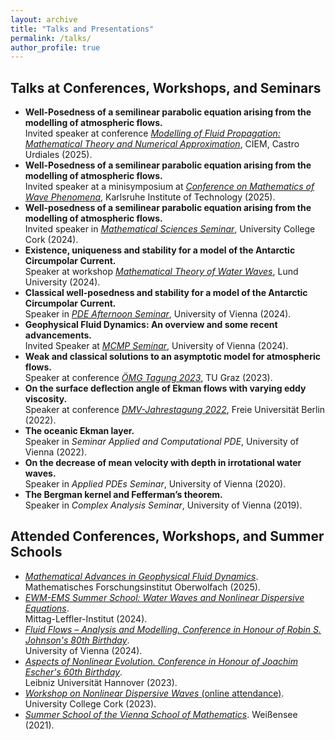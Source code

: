 ```yaml
---
layout: archive
title: "Talks and Presentations"
permalink: /talks/
author_profile: true
---
```


Talks at Conferences, Workshops, and Seminars
------
* <b>Well-Posedness of a semilinear parabolic equation arising from the modelling of atmospheric flows.</b><br />
Invited speaker at conference [<i>Modelling of Fluid Propagation: Mathematical Theory and Numerical Approximation</i>](https://www.ciem.unican.es/modelling-of-fluid-propagation-mathematical-theory-and-numerical-approximation/), CIEM, Castro Urdiales (2025).
* <b>Well-Posedness of a semilinear parabolic equation arising from the modelling of atmospheric flows.</b><br />
Invited speaker at a minisymposium at [<i>Conference on Mathematics of Wave Phenomena</i>](https://conference25.waves.kit.edu), Karlsruhe Institute of Technology (2025).
* <b>Well-posedness of a semilinear parabolic equation arising from the modelling of atmospheric flows.</b><br />
Invited speaker in [<i>Mathematical Sciences Seminar</i>](https://www.ucc.ie/en/matsci/events/pasteventsarchive/somsseminarseries2024-25/), University College Cork (2024).
* <b>Existence, uniqueness and stability for a model of the Antarctic Circumpolar Current.</b><br />
Speaker at workshop [<i>Mathematical Theory of Water Waves</i>](https://www.maths.lu.se/kalendarium/?L=2&evenemang=workshop-mathematical-theory-water-waves), Lund University (2024).
* <b>Classical well-posedness and stability for a model of the Antarctic Circumpolar Current.</b><br />
Speaker in [<i>PDE Afternoon Seminar</i>](https://sfb65.univie.ac.at/#!/public/events/pde_afternoon/), University of Vienna (2024).
* <b>Geophysical Fluid Dynamics: An overview and some recent advancements.</b><br />
Invited Speaker at [<i>MCMP Seminar</i>](https://mcmp.univie.ac.at/events/), University of Vienna (2024).
* <b>Weak and classical solutions to an asymptotic model for atmospheric flows.</b><br />
Speaker at conference [<i>ÖMG Tagung 2023</i>](https://imsc.uni-graz.at/oemg-tagung-2023/index.html), TU Graz (2023).
* <b>On the surface deflection angle of Ekman flows with varying eddy viscosity.</b><br />
Speaker at conference [<i>DMV-Jahrestagung 2022</i>](https://www.mi.fu-berlin.de/dmv2022/Willkommen/index.html), Freie Universität Berlin (2022).
* <b>The oceanic Ekman layer.</b><br />
Speaker in <i>Seminar Applied and Computational PDE</i>, University of Vienna (2022).
* <b>On the decrease of mean velocity with depth in irrotational water waves.</b><br />
Speaker in <i>Applied PDEs Seminar</i>, University of Vienna (2020).
* <b>The Bergman kernel and Fefferman’s theorem.</b><br />
Speaker in <i>Complex Analysis Seminar</i>, University of Vienna (2019).

Attended Conferences, Workshops, and Summer Schools
------
* [<i>Mathematical Advances in Geophysical Fluid Dynamics</i>](https://publications.mfo.de/handle/mfo/4024).<br />
Mathematisches Forschungsinstitut Oberwolfach (2025).
* [<i>EWM-EMS Summer School: Water Waves and Nonlinear Dispersive Equations</i>](https://www.mittag-leffler.se/activities/ewm-ems-summer-school-water-waves-and-nonlinear-dispersive-equations/).<br />
Mittag-Leffler-Institut (2024).
* [<i>Fluid Flows – Analysis and Modelling. Conference in Honour of Robin S. Johnson's 80th Birthday</i>](https://mathematik.univie.ac.at/en/eventsnews/full-news-display/news/fluid-flows-analysis-and-modelling/?no_cache=1&cHash=0065dd325af8e328e1a0b8eafba92e2e).<br />
University of Vienna (2024).
* [<i>Aspects of Nonlinear Evolution. Conference in Honour of Joachim Escher's 60th Birthday</i>](https://www.maphy.uni-hannover.de/de/news-veranstaltungen/math-conf/escher60).<br />
Leibniz Universität Hannover (2023).
* [<i>Workshop on Nonlinear Dispersive Waves</i> (online attendance)](https://www.ucc.ie/en/sefs/news/2023/school-of-mathematical-sciences-hosts-research-workshop-on-nonlinear-dispersive-waves-.html).<br />
 University College Cork (2023).
* [<i>Summer School of the Vienna School of Mathematics</i>](https://www.vsmath.at/activities_benefits/summer-winter-schools/).
Weißensee (2021).

